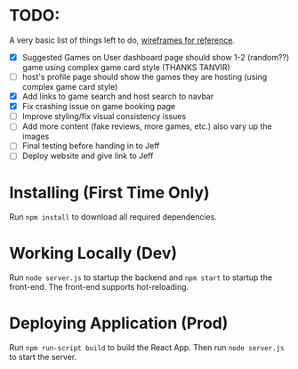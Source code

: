 # TODO:
A very basic list of things left to do, [wireframes for reference](https://www.figma.com/file/DfjXAp0tvCbh9EX3XJ32bl/Iterative-Design-Final-Ver---DnD?node-id=53%3A933).
- [x] Suggested Games on User dashboard page should show 1-2 (random??) game using complex game card style (THANKS TANVIR)
- [ ] host's profile page should show the games they are hosting (using complex game card style)
- [x] Add links to game search and host search to navbar
- [x] Fix crashing issue on game booking page
- [ ] Improve styling/fix visual consistency issues
- [ ] Add more content (fake reviews, more games, etc.) also vary up the images
- [ ] Final testing before handing in to Jeff
- [ ] Deploy website and give link to Jeff
 
# Installing (First Time Only)

Run `npm install` to download all required dependencies.

# Working Locally (Dev)

Run `node server.js` to startup the backend and `npm start` to startup the
front-end. The front-end supports hot-reloading.

# Deploying Application (Prod)

Run `npm run-script build` to build the React App. Then run `node server.js`
to start the server.
